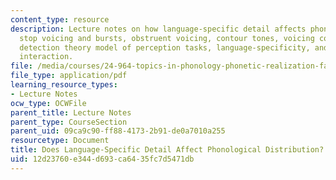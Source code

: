 ```yaml
---
content_type: resource
description: Lecture notes on how language-specific detail affects phonological distribution,
  stop voicing and bursts, obstruent voicing, contour tones, voicing contrasts, he
  detection theory model of perception tasks, language-specificity, and phonetics-phonology
  interaction.
file: /media/courses/24-964-topics-in-phonology-phonetic-realization-fall-2006/12d23760e344d693ca6435fc7d5471db_MIT24_964F06_lec04.pdf
file_type: application/pdf
learning_resource_types:
- Lecture Notes
ocw_type: OCWFile
parent_title: Lecture Notes
parent_type: CourseSection
parent_uid: 09ca9c90-ff88-4173-2b91-de0a7010a255
resourcetype: Document
title: Does Language-Specific Detail Affect Phonological Distribution?
uid: 12d23760-e344-d693-ca64-35fc7d5471db
---
```


